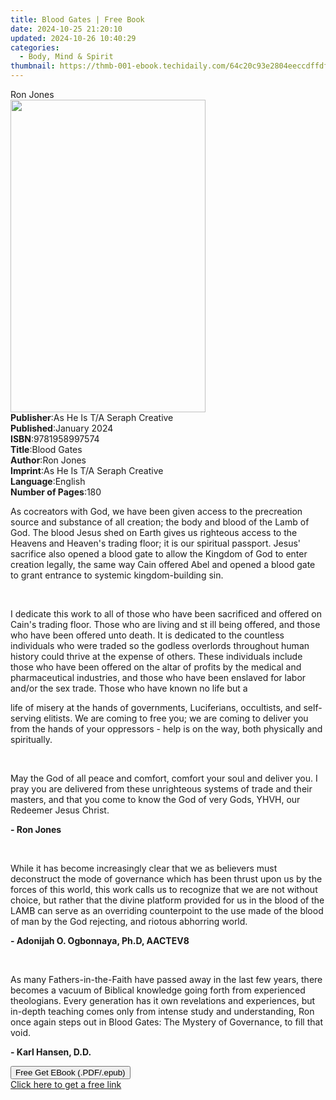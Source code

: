 ```yaml
---
title: Blood Gates | Free Book
date: 2024-10-25 21:20:10
updated: 2024-10-26 10:40:29
categories:
  - Body, Mind & Spirit
thumbnail: https://thmb-001-ebook.techidaily.com/64c20c93e2804eeccdffdfbeb7799b26aedca08b06d9c76173261f72c68bdf45.jpg
---
```

<main id="book-container">
  <div class="flex flex-col">
    <div class="book-brief flex-1 py-6 px-4 sm:p-6 md:py-10 md:px-8">
      <!-- brief-->
      <div class="book-brief-main">Ron Jones</div>
    </div>
    <div
      class="book-meta-info flex-1 grid gap-4 col-start-1 col-end-3 row-start-1 sm:mb-6 sm:grid-cols-4 lg:gap-6 lg:col-start-2 lg:row-end-6 lg:row-span-6 lg:mb-0"
    >
      <div
        class="book-meta-info-left place-content-center mt-4 p-4 text-sm leading-6 col-start-2 col-span-2 dark:text-slate-400"
      >
        <img
          class="w-full h-500 object-cover rounded-lg sm:h-255 sm:col-span-2 lg:col-span-full"
          src="https://img-001-ebook.techidaily.com/f5e6c6235735d451b6578a7a8bcdae9267ca5e9c4b466b3f30387efa6e9bc7f0.jpg"
          alt=""
          width="312"
          height="500"
        />
      </div>
      <div
        class="book-meta-info-right mt-2 col-start-1 row-start-2 col-span-3 self-center"
      >
        <!-- meta data  -->
        <div class="flex flex-col px-4 md:px-8">
          <div class="flex-1">
            <strong>Publisher</strong>:<span class="px-2"
              >As He Is T/A Seraph Creative</span
            >
          </div>
          <div class="flex-1">
            <strong>Published</strong>:<span class="px-2">January 2024</span>
          </div>
          <div class="flex-1">
            <strong>ISBN</strong>:<span class="px-2">9781958997574</span>
          </div>
          <div class="flex-1">
            <strong>Title</strong>:<span class="px-2">Blood Gates</span>
          </div>
          <div class="flex-1">
            <strong>Author</strong>:<span class="px-2">Ron Jones</span>
          </div>
          <div class="flex-1">
            <strong>Imprint</strong>:<span class="px-2"
              >As He Is T/A Seraph Creative</span
            >
          </div>
          <div class="flex-1">
            <strong>Language</strong>:<span class="px-2">English</span>
          </div>
          <div class="flex-1">
            <strong>Number of Pages</strong>:<span class="px-2">180</span>
          </div>
        </div>
      </div>
    </div>
    <div class="book-description flex-1 py-6 px-4 sm:p-6 md:py-10 md:px-8">
      <div class="book-description-main">
        <div accordion-content="" id="description">
          <p>
            As cocreators with God, we have been given access to the precreation
            source and substance of all creation; the body and blood of the Lamb
            of God. The blood Jesus shed on Earth gives us righteous access to
            the Heavens and Heaven's trading floor; it is our spiritual
            passport. Jesus' sacrifice also opened a blood gate to allow the
            Kingdom of God to enter creation legally, the same way Cain offered
            Abel and opened a blood gate to grant entrance to systemic
            kingdom-building sin.
          </p>
          <p><br /></p>
          <p>
            I dedicate this work to all of those who have been sacrificed and
            offered on Cain's trading floor. Those who are living and st ill
            being offered, and those who have been offered unto death. It is
            dedicated to the countless individuals who were traded so the
            godless overlords throughout human history could thrive at the
            expense of others. These individuals include those who have been
            offered on the altar of profits by the medical and pharmaceutical
            industries, and those who have been enslaved for labor and/or the
            sex trade. Those who have known no life but a
          </p>
          <p>
            life of misery at the hands of governments, Luciferians, occultists,
            and self-serving elitists. We are coming to free you; we are coming
            to deliver you from the hands of your oppressors - help is on the
            way, both physically and spiritually.
          </p>
          <p><br /></p>
          <p>
            May the God of all peace and comfort, comfort your soul and deliver
            you. I pray you are delivered from these unrighteous systems of
            trade and their masters, and that you come to know the God of very
            Gods, YHVH, our Redeemer Jesus Christ.
          </p>
          <p><strong>- Ron Jones</strong></p>
          <p><br /></p>
          <p>
            While it has become increasingly clear that we as believers must
            deconstruct the mode of governance which has been thrust upon us by
            the forces of this world, this work calls us to recognize that we
            are not without choice, but rather that the divine platform provided
            for us in the blood of the LAMB can serve as an overriding
            counterpoint to the use made of the blood of man by the God
            rejecting, and riotous abhorring world.
          </p>
          <p><strong>- Adonijah O. Ogbonnaya, Ph.D, AACTEV8</strong></p>
          <p><br /></p>
          <p>
            As many Fathers-in-the-Faith have passed away in the last few years,
            there becomes a vacuum of Biblical knowledge going forth from
            experienced theologians. Every generation has it own revelations and
            experiences, but in-depth teaching comes only from intense study and
            understanding, Ron once again steps out in Blood Gates: The Mystery
            of Governance, to fill that void.
          </p>
          <p><strong>- Karl Hansen, D.D.</strong></p>
        </div>
        <div class="accordion-fader"></div>
      </div>
    </div>
    <div class="book-excerpts flex-1 py-6 px-4 sm:p-6 md:py-10 md:px-8"></div>
    <div
      class="book-about-author flex-1 py-6 px-4 sm:p-6 md:py-10 md:px-8"
    ></div>
    <div class="book-free-get flex-1 py-6 px-4 sm:p-6 md:py-10 md:px-8">
      <button
        id="btn-free-get"
        class="bg-blue-500 hover:bg-blue-700 text-white font-bold py-2 px-4 rounded"
      >
        Free Get EBook (.PDF/.epub)
      </button>
      <div id="countdown-display" class="px-2 text-lg mt-2"></div>
      <a
        id="free-link"
        class="hidden bg-blue-500 hover:bg-blue-700 text-white font-bold py-2 px-4 rounded"
        href="https://www.ebooks.com/en-us/book/211249482/blood-gates/ron-jones/"
        target="_blank"
        >Click here to get a free link</a
      >
    </div>
    <script>
      let countdownTime = 0;
      let countdownInterval = null;
      document
        .getElementById('btn-free-get')
        .addEventListener('click', startCountdown);
      function startCountdown() {
        countdownTime = new Date().getTime() + 60000 * 3;
        countdownInterval = setInterval(updateCountdown, 1000);
        document.getElementById('btn-free-get').disabled = true;
        document
          .getElementById('btn-free-get')
          .classList.add('bg-gray-500', 'cursor-not-allowed');
      }
      function updateCountdown() {
        let currentTime = new Date().getTime();
        let timeLeft = countdownTime - currentTime;
        let secondsLeft = Math.floor(timeLeft / 1000);
        document.getElementById('countdown-display').innerHTML =
          `Remaining time: ${secondsLeft} seconds.`;
        if (secondsLeft <= 0) {
          clearInterval(countdownInterval);
          document.getElementById('btn-free-get').classList.add('hidden');
          document.getElementById('free-link').classList.remove('hidden');
          document.getElementById('countdown-display').innerHTML = '';
        }
      }
    </script>
  </div>
</main>
